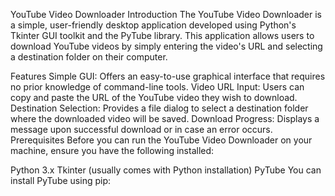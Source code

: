 YouTube Video Downloader
Introduction
The YouTube Video Downloader is a simple, user-friendly desktop application developed using Python's Tkinter GUI toolkit and the PyTube library. This application allows users to download YouTube videos by simply entering the video's URL and selecting a destination folder on their computer.

Features
Simple GUI: Offers an easy-to-use graphical interface that requires no prior knowledge of command-line tools.
Video URL Input: Users can copy and paste the URL of the YouTube video they wish to download.
Destination Selection: Provides a file dialog to select a destination folder where the downloaded video will be saved.
Download Progress: Displays a message upon successful download or in case an error occurs.
Prerequisites
Before you can run the YouTube Video Downloader on your machine, ensure you have the following installed:

Python 3.x
Tkinter (usually comes with Python installation)
PyTube
You can install PyTube using pip:

